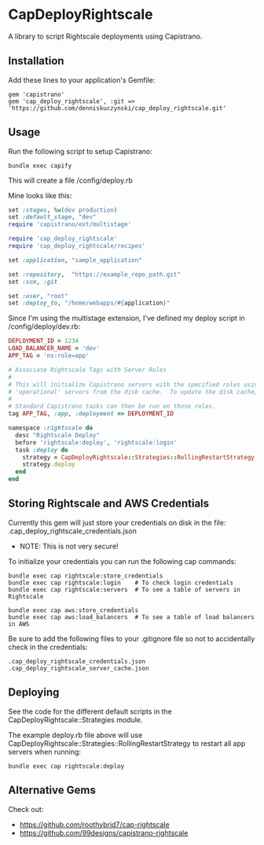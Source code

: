 # CapDeployRightscale

A library to script Rightscale deployments using Capistrano.

## Installation

Add these lines to your application's Gemfile:

    gem 'capistrano'
    gem 'cap_deploy_rightscale', :git => 'https://github.com/denniskuczynski/cap_deploy_rightscale.git'

## Usage

Run the following script to setup Capistrano:

    bundle exec capify

This will create a file /config/deploy.rb

Mine looks like this:

```ruby
set :stages, %w(dev production)
set :default_stage, "dev"
require 'capistrano/ext/multistage'

require 'cap_deploy_rightscale'
require 'cap_deploy_rightscale/recipes'

set :application, "sample_application"

set :repository,  "https://example_repo_path.git"
set :scm, :git

set :user, "root"
set :deploy_to, "/home/webapps/#{application}"
```

Since I'm using the multistage extension, I've defined my deploy script in /config/deploy/dev.rb:

```ruby
DEPLOYMENT_ID = 1234
LOAD_BALANCER_NAME = 'dev'
APP_TAG = 'ns:role=app'

# Associate Rightscale Tags with Server Roles
#
# This will initialize Capistrano servers with the specified roles using
# 'operational' servers from the disk cache.  To update the disk cache, run cap rightscale:servers.
#
# Standard Capistrano tasks can then be run on those roles.
tag APP_TAG, :app, :deployment => DEPLOYMENT_ID

namespace :rightscale do
  desc "Rightscale Deploy"
  before 'rightscale:deploy', 'rightscale:login'
  task :deploy do
    strategy = CapDeployRightscale::Strategies::RollingRestartStrategy.new(DEPLOYMENT_ID, LOAD_BALANCER_NAME, APP_TAG)
    strategy.deploy
  end
end
```

## Storing Rightscale and AWS Credentials

Currently this gem will just store your credentials on disk in the file: .cap_deploy_rightscale_credentials.json

* NOTE: This is not very secure!

To initialize your credentials you can run the following cap commands:

    bundle exec cap rightscale:store_credentials
    bundle exec cap rightscale:login    # To check login credentials
    bundle exec cap rightscale:servers  # To see a table of servers in Rightscale

    bundle exec cap aws:store_credentials
    bundle exec cap aws:load_balancers  # To see a table of load balancers in AWS

Be sure to add the following files to your .gitignore file so not to accidentally check in the credentials:

    .cap_deploy_rightscale_credentials.json
    .cap_deploy_rightscale_server_cache.json

## Deploying

See the code for the different default scripts in the CapDeployRightscale::Strategies module.

The example deploy.rb file above will use CapDeployRightscale::Strategies::RollingRestartStrategy to restart all app servers when running:

    bundle exec cap rightscale:deploy

## Alternative Gems

Check out:
 * https://github.com/roothybrid7/cap-rightscale
 * https://github.com/99designs/capistrano-rightscale
